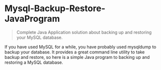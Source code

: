 # Mysql-Backup-Restore-JavaProgram
> Complete Java Application solution about backing up and restoring your MySQL database.

If you have used MySQL for a while, you have probably used mysqldump to backup your database. It provides a great command line utility to take backup and restore, so here is a simple Java program to backing up and restoring a MySQL database.
